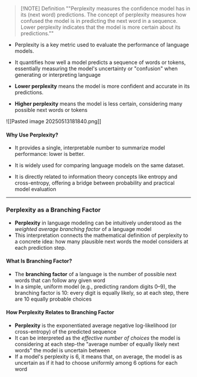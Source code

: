 > [!NOTE] Definition
> ""Perplexity measures the confidence model has in its (next word) predictions. The concept of perplexity measures how confused the model is in predicting the next word in a sequence. Lower perplexity indicates that the model is more certain about its predictions.""

- Perplexity is a key metric used to evaluate the performance of language models. 
- It quantifies how well a model predicts a sequence of words or tokens, essentially measuring the model's uncertainty or "confusion" when generating or interpreting language


- **Lower perplexity** means the model is more confident and accurate in its predictions.
    
- **Higher perplexity** means the model is less certain, considering many possible next words or tokens

![[Pasted image 20250513181840.png]]

#### **Why Use Perplexity?**

- It provides a single, interpretable number to summarize model performance: lower is better.
    
- It is widely used for comparing language models on the same dataset.
    
- It is directly related to information theory concepts like entropy and cross-entropy, offering a bridge between probability and practical model evaluation

---
### Perplexity as a Branching Factor

- **Perplexity** in language modeling can be intuitively understood as the _weighted average branching factor_ of a language model
- This interpretation connects the mathematical definition of perplexity to a concrete idea: how many plausible next words the model considers at each prediction step.

#### **What Is Branching Factor?**
- The **branching factor** of a language is the number of possible next words that can follow any given word
- In a simple, uniform model (e.g., predicting random digits 0–9), the branching factor is 10: every digit is equally likely, so at each step, there are 10 equally probable choices
#### **How Perplexity Relates to Branching Factor**
- **Perplexity** is the exponentiated average negative log-likelihood (or cross-entropy) of the predicted sequence
- It can be interpreted as the _effective number of choices_ the model is considering at each step-the "average number of equally likely next words" the model is uncertain between
- If a model's perplexity is 6, it means that, on average, the model is as uncertain as if it had to choose uniformly among 6 options for each word